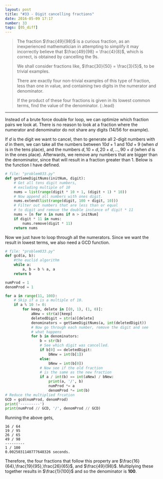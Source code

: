 ```yaml
---
layout: post
title: "#33 - Digit cancelling fractions"
date: 2016-05-09 17:17
number: 33
tags: [05_diff]
---
```

> The fraction $\frac{49}{98}$ is a curious fraction, as an inexperienced mathematician in attempting to simplify it may incorrectly believe that $\frac{49}{98} = \frac{4}{8}$, which is correct, is obtained by cancelling the 9s.
> 
> We shall consider fractions like, $\frac{30}{50} = \frac{3}{5}$, to be trivial examples.
> 
> There are exactly four non-trivial examples of this type of fraction, less than one in value, and containing two digits in the numerator and denominator.
> 
> If the product of these four fractions is given in its lowest common terms, find the value of the denominator.
{:.lead}
* * *

Instead of a brute force double for loop, we can optimize which fraction pairs we look at. There is no reason to look at a fraction where the numerator and denominator do not share any digits (14/56 for example).

If $d$ is the digit we want to cancel, then to generate all 2-digit numbers with $d$ in them, we can take all the numbers between $10d+1$ and $10d+9$ (when $d$ is in the tens place), and the numbers $d, 10+d,20+d,\dots,90+d$ (when $d$ is in the ones place). Afterwards, we remove any numbers that are bigger than the denominator, since that will result in a fraction greater than 1. Below is the function I have defined.
```python
# file: "problem033.py"
def getSameDigitNums(initNum, digit):
    # Get all tens digit numbers,
    # excluding multiple of 10
    nums = list(range(digit * 10 + 1, (digit + 1) * 10))
    # Now append all numbers with ones digit.
    nums.extend(list(range(digit, 100 + digit, 10)))
    # Filter out numbers that are less than or equal
    # to digit and remove the double instance of digit * 11
    nums = [n for n in nums if n > initNum]
    if digit * 11 in nums:
        nums.remove(digit * 11)
    return nums
```
Now we just have to loop through all the numerators. Since we want the result in lowest terms, we also need a GCD function.
```python
# file: "problem033.py"
def gcd(a, b):
    #the euclid algorithm
    while a:
        a, b = b % a, a
    return b

numProd = 1
denomProd = 1

for a in range(11, 100):
    # Skip if a is a multiple of 10.
    if a % 10 != 0:
        for keep, delete in [(0, 1), (1, 0)]:
            aNew = str(a)[keep]
            deletedDigit = str(a)[delete]
            denominators = getSameDigitNums(a, int(deletedDigit))
            # Now go through each number, remove the digit and see
            # what happens
            for b in denominators:
                b = str(b)
                # See which digit was cancelled.
                if b[0] == deletedDigit:
                    bNew = int(b[1])
                else:
                    bNew = int(b[0])
                # Now see if the old fraction
                # is the same as the new fraction
                if a / int(b) == int(aNew) / bNew:
                    print(a, '/', b)
                    numProd *= a
                    denomProd *= int(b)
# Reduce the multiplied frcation
GCD = gcd(numProd, denomProd)
print('---------')
print(numProd // GCD, '/', denomProd // GCD)
```
Running the above gets,
```
16 / 64
19 / 95
26 / 65
49 / 98
---------
1 / 100
0.0025031140777648326 seconds.
```
Therefore, the four fractions that follow this property are $\frac{16}{64},\frac{19}{95},\frac{26}{65}$, and $\frac{49}{98}$. Multiplying these together results in $\frac{1}{100}$ and so the denominator is **100**.